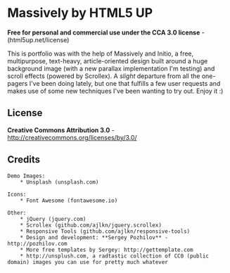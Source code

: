 Massively by HTML5 UP
=============

**Free for personal and commercial use under the CCA 3.0 license** - (html5up.net/license)


This is portfolio was with the help of Massively and Initio, a free, multipurpose, text-heavy, 
article-oriented design built around a huge background image (with a new parallax implementation 
I'm testing) and scroll effects (powered by Scrollex). A *slight* departure from all the 
one-pagers I've been doing lately, but one that fulfills a few user requests and makes use 
of some new techniques I've been wanting to try out. Enjoy it :)

License
-------
**Creative Commons Attribution 3.0** - http://creativecommons.org/licenses/by/3.0/


Credits
-------

	Demo Images:
		* Unsplash (unsplash.com)

	Icons:
		* Font Awesome (fontawesome.io)

	Other:
		* jQuery (jquery.com)
		* Scrollex (github.com/ajlkn/jquery.scrollex)
		* Responsive Tools (github.com/ajlkn/responsive-tools)
		* Design and development: **Sergey Pozhilov** - http://pozhilov.com
		* More free templates by Sergey: http://gettemplate.com
		* http://unsplush.com, a radtastic collection of CC0 (public domain) images you can use for pretty much whatever
